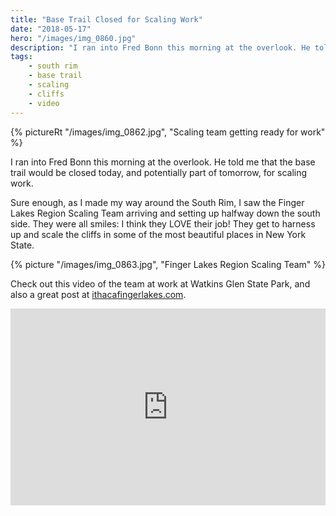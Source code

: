 ```yaml
---
title: "Base Trail Closed for Scaling Work"
date: "2018-05-17"
hero: "/images/img_0860.jpg"
description: "I ran into Fred Bonn this morning at the overlook. He told me that the base trail would be closed today, and potentially part of tomorrow, for scaling work."
tags:
    - south rim
    - base trail
    - scaling
    - cliffs
    - video
---
```


{% pictureRt "/images/img_0862.jpg", "Scaling team getting ready for work" %}

I ran into Fred Bonn this morning at the overlook. He told me that the base trail would be closed today, and potentially part of tomorrow, for scaling work.

Sure enough, as I made my way around the South Rim, I saw the Finger Lakes Region Scaling Team arriving and setting up halfway down the south side. They were all smiles: I think they LOVE their job! They get to harness up and scale the cliffs in some of the most beautiful places in New York State.

{% picture "/images/img_0863.jpg", "Finger Lakes Region Scaling Team" %}

Check out this video of the team at work at Watkins Glen State Park, and also a great post at [ithacafingerlakes.com](http://ithacafingerlakes.com/2012/04/07/scaling-those-cliffs/).

<iframe width="100%" height="315" src="https://www.youtube.com/embed/7wS7ZH9Y7EI" frameborder="0" allow="accelerometer; autoplay; clipboard-write; encrypted-media; gyroscope; picture-in-picture" allowfullscreen></iframe>